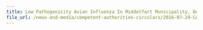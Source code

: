```yaml
---
title: Low Pathogenicity Avian Influenza In Middelfart Municipality, Denmark 
file_url: /news-and-media/competent-authorities-circulars/2016-07-29-CA.pdf
---
```

